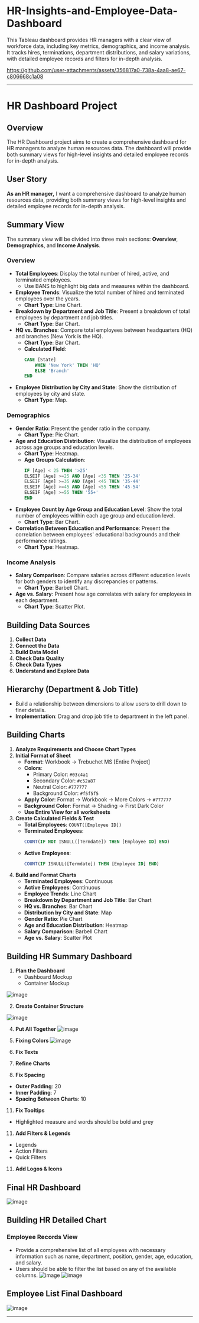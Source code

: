 # HR-Insights-and-Employee-Data-Dashboard
This Tableau dashboard provides HR managers with a clear view of workforce data, including key metrics, demographics, and income analysis. It tracks hires, terminations, department distributions, and salary variations, with detailed employee records and filters for in-depth analysis.



https://github.com/user-attachments/assets/356817a0-738a-4aa8-ae67-c806668c1a08



---

# HR Dashboard Project

## Overview

The HR Dashboard project aims to create a comprehensive dashboard for HR managers to analyze human resources data. The dashboard will provide both summary views for high-level insights and detailed employee records for in-depth analysis.

## User Story

**As an HR manager,** I want a comprehensive dashboard to analyze human resources data, providing both summary views for high-level insights and detailed employee records for in-depth analysis.

## Summary View

The summary view will be divided into three main sections: **Overview**, **Demographics**, and **Income Analysis**.

### Overview

- **Total Employees**: Display the total number of hired, active, and terminated employees.
  - Use BANS to highlight big data and measures within the dashboard.
- **Employee Trends**: Visualize the total number of hired and terminated employees over the years.
  - **Chart Type**: Line Chart.
- **Breakdown by Department and Job Title**: Present a breakdown of total employees by department and job titles.
  - **Chart Type**: Bar Chart.
- **HQ vs. Branches**: Compare total employees between headquarters (HQ) and branches (New York is the HQ).
  - **Chart Type**: Bar Chart.
  - **Calculated Field**:
    ```sql
    CASE [State]
        WHEN 'New York' THEN 'HQ'
        ELSE 'Branch'
    END
    ```
- **Employee Distribution by City and State**: Show the distribution of employees by city and state.
  - **Chart Type**: Map.

### Demographics

- **Gender Ratio**: Present the gender ratio in the company.
  - **Chart Type**: Pie Chart.
- **Age and Education Distribution**: Visualize the distribution of employees across age groups and education levels.
  - **Chart Type**: Heatmap.
  - **Age Groups Calculation**:
    ```sql
    IF [Age] < 25 THEN '>25'
    ELSEIF [Age] >=25 AND [Age] <35 THEN '25-34'
    ELSEIF [Age] >=35 AND [Age] <45 THEN '35-44'
    ELSEIF [Age] >=45 AND [Age] <55 THEN '45-54'
    ELSEIF [Age] >=55 THEN '55+'
    END
    ```
- **Employee Count by Age Group and Education Level**: Show the total number of employees within each age group and education level.
  - **Chart Type**: Bar Chart.
- **Correlation Between Education and Performance**: Present the correlation between employees' educational backgrounds and their performance ratings.
  - **Chart Type**: Heatmap.

### Income Analysis

- **Salary Comparison**: Compare salaries across different education levels for both genders to identify any discrepancies or patterns.
  - **Chart Type**: Barbell Chart.
- **Age vs. Salary**: Present how age correlates with salary for employees in each department.
  - **Chart Type**: Scatter Plot.

## Building Data Sources

1. **Collect Data**
2. **Connect the Data**
3. **Build Data Model**
4. **Check Data Quality**
5. **Check Data Types**
6. **Understand and Explore Data**

## Hierarchy (Department & Job Title)

- Build a relationship between dimensions to allow users to drill down to finer details.
- **Implementation**: Drag and drop job title to department in the left panel.

## Building Charts

1. **Analyze Requirements and Choose Chart Types**
2. **Initial Format of Sheet**
   - **Format**: Workbook -> Trebuchet MS [Entire Project]
   - **Colors**:
     - Primary Color: `#03c4a1`
     - Secondary Color: `#c52a87`
     - Neutral Color: `#777777`
     - Background Color: `#f5f5f5`
   - **Apply Color**: Format -> Workbook -> More Colors -> `#777777`
   - **Background Color**: Format -> Shading -> First Dark Color
   - **Use Entire View for all worksheets**
3. **Create Calculated Fields & Test**
   - **Total Employees**: `COUNT([Employee ID])`
   - **Terminated Employees**: 
     ```sql
     COUNT(IF NOT ISNULL([Termdate]) THEN [Employee ID] END)
     ```
   - **Active Employees**:
     ```sql
     COUNT(IF ISNULL([Termdate]) THEN [Employee ID] END)
     ```
4. **Build and Format Charts**
   - **Terminated Employees**: Continuous
   - **Active Employees**: Continuous
   - **Employee Trends**: Line Chart
   - **Breakdown by Department and Job Title**: Bar Chart
   - **HQ vs. Branches**: Bar Chart
   - **Distribution by City and State**: Map
   - **Gender Ratio**: Pie Chart
   - **Age and Education Distribution**: Heatmap
   - **Salary Comparison**: Barbell Chart
   - **Age vs. Salary**: Scatter Plot

## Building HR Summary Dashboard

1. **Plan the Dashboard**
   - Dashboard Mockup
   - Container Mockup

![image](https://github.com/user-attachments/assets/8db3738e-b90f-4f9d-9940-fcca7464b666)


2. **Create Container Structure**

![image](https://github.com/user-attachments/assets/0bf1a578-5f6f-417c-9542-7844f0df1bef)

4. **Put All Together**
![image](https://github.com/user-attachments/assets/8ef381a7-e419-4d2f-bcea-b5708f9a949d)


6. **Fixing Colors**
![image](https://github.com/user-attachments/assets/aa6a164e-3dfb-4286-bad2-ead92e6e3930)


8. **Fix Texts**
9. **Refine Charts**
10. **Fix Spacing**
   - **Outer Padding**: 20
   - **Inner Padding**: 7
   - **Spacing Between Charts**: 10
11. **Fix Tooltips**
   - Highlighted measure and words should be bold and grey
11. **Add Filters & Legends**
   - Legends
   - Action Filters
   - Quick Filters
11. **Add Logos & Icons**

## Final HR Dashboard
![image](https://github.com/user-attachments/assets/19bfed81-d860-441a-9e43-65dc04b3c9d3)


## Building HR Detailed Chart

### Employee Records View

- Provide a comprehensive list of all employees with necessary information such as name, department, position, gender, age, education, and salary.
- Users should be able to filter the list based on any of the available columns.
![image](https://github.com/user-attachments/assets/288bc252-a6bd-43ee-adef-e0fa6db7f39c)    ![image](https://github.com/user-attachments/assets/dcfb0131-7195-48fc-b441-33a90f19786b)


## Employee List Final Dashboard
![image](https://github.com/user-attachments/assets/1d544b1f-a13e-4af8-bd5d-511fcdb468c7)

---

